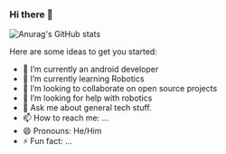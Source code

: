 ### Hi there 👋



![Anurag's GitHub stats](https://github-readme-stats.vercel.app/api?username=develNerd&show_icons=true&theme=radical)

Here are some ideas to get you started:

- 🔭 I’m currently an android developer
- 🌱 I’m currently learning Robotics
- 👯 I’m looking to collaborate on open source projects
- 🤔 I’m looking for help with robotics
- 💬 Ask me about general tech stuff.
- 📫 How to reach me: ...
- 😄 Pronouns: He/Him
- ⚡ Fun fact: ...



